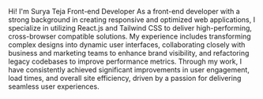Hi! I'm Surya Teja Front-end Developer
As a front-end developer with a strong background in creating responsive and optimized web applications, I specialize in utilizing React.js and Tailwind CSS to deliver high-performing, cross-browser compatible solutions. My experience includes transforming complex designs into dynamic user interfaces, collaborating closely with business and marketing teams to enhance brand visibility, and refactoring legacy codebases to improve performance metrics. Through my work, I have consistently achieved significant improvements in user engagement, load times, and overall site efficiency, driven by a passion for delivering seamless user experiences.
